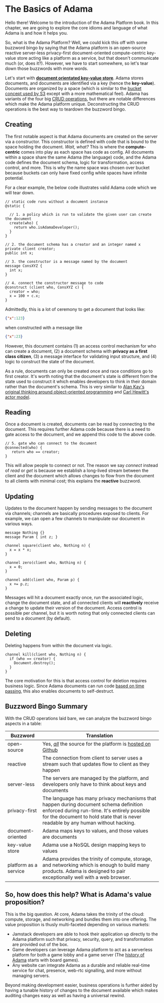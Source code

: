 # The Basics of Adama

Hello there!
Welcome to the introduction of the Adama Platform book.
In this chapter, we are going to explore the core idioms and language of what Adama is and how it helps you.

So, what is the Adama Platform?
Well, we could kick this off with some buzzword bingo by saying that the Adama platform is an open-source reactive server-less privacy-first document-oriented compute-centric key-value store acting like a platform as a service, but that doesn't communicate much (or, does it?).
However, we have to start somewhere, so let's tear down those buzzwords with more words.

Let's start with [**document orientated key-value store**](https://en.wikipedia.org/wiki/Document-oriented_database).
Adama stores documents, and documents are identified via a key (hence the **key-value**). Documents are organized by a space (which is similar to the [bucket concept used by S3](https://en.wikipedia.org/wiki/Amazon_S3) except with a more mathematical feel).
Adama has variants of the four big [CRUD operations](https://en.wikipedia.org/wiki/Create,_read,_update_and_delete), but there are notable differences which make the Adama platform unique. Deconstructing the CRUD operations is the best way to teardown the buzzword bingo.

## Creating
The first notable aspect is that Adama documents are created on the server via a constructor.
This constructor is defined with code that is bound to the space holding the document.
*Wait, what?*
This is where the **compute-centric** comes into play as each space has code as config. 
All documents within a space share the same Adama (the language) code, and the Adama code defines the document schema, logic for transformation, access control, and more.
This is why the name space was chosen over bucket because buckets can only have fixed config while spaces have infinite potential.

For a clear example, the below code illustrates valid Adama code which we will tear down.

```adama
// static code runs without a document instance
@static {

  // 1. a policy which is run to validate the given user can create the document
  create(who) {
    return who.isAdamaDeveloper();
  }
}

// 2. the document schema has a creator and an integer named x
private client creator;
public int x;

// 3. the constructor is a message named by the document
message ConsXYZ {
  int x;
}

// 4. connect the constructor message to code
@construct (client who, ConsXYZ c) {
  creator = who;
  x = 100 + c.x;
}
```

Admittedly, this is a lot of ceremony to get a document that looks like:

```json
{"x":123}
```

when constructed with a message like
```json
{"x":23}
```

However, this document contains (1) an access control mechanism for who can create a document, (2) a document schema with **privacy as a first class citizen**, (3) a message interface for validating input structure, and (4) logic to construct the state of the document.

As a rule, documents can only be created once and race conditions go to first creator. It's worth noting that the document's state is different from the state used to construct it which enables developers to think in their domain rather than the document's schema. This is very similar to [Alan Kay's original thinking around object-oriented programming](https://wiki.c2.com/?AlanKaysDefinitionOfObjectOriented) and [Carl Hewitt's actor model](https://en.wikipedia.org/wiki/Actor_model).

## Reading

Once a document is created, documents can be read by connecting to the document. This requires further Adama code because there is a need to gate access to the document, and we append this code to the above code.

```adama
// 5. gate who can connect to the document
@connected(who) {
   return who == creator;
}
```

This will allow people to connect or not.
The reason we say *connect* instead of *read* or *get* is because we establish a long-lived stream between the client and the document which allows changes to flow from the document to all clients with minimal cost; this explains the **reactive** buzzword.

## Updating

Updates to the document happen by sending messages to the document via channels; channels are basically procedures exposed to clients.
For example, we can open a few channels to manipulate our document in various ways.

```adama
message Nothing {}
message Param { int z; }

channel square(client who, Nothing n) {
  x = x * x;
}

channel zero(client who, Nothing n) {
  x = 0;
} 

channel add(client who, Param p) {
  x += p.z;
}
```

Messages will hit a document exactly once, run the associated logic, change the document state, and all connected clients will **reactively** receive a change to update their version of the document.
Access control is possible per channel, but it is worth noting that only connected clients can send to a document (by default).

## Deleting
Deleting happens from within the document via logic.

```adama
channel kill(client who, Nothing n) {
  if (who == creator) {
    Document.destroy();
  }
}
```

The core motivation for this is that access control for deletion requires business logic. Since Adama documents can run code [based on time passing](./guide/state-machine.md), this also enables documents to self-destruct.

## Buzzword Bingo Summary
With the CRUD operations laid bare, we can analyze the buzzword bingo aspects in a table:

| Buzzword | Translation |
| --- | --- |
| open-source | Yes, _<u>all</u>_ the source for the platform is [hosted on Github](https://github.com/mathgladiator/adama-lang) |
| reactive | The connection from client to server uses a stream such that updates flow to client as they happen |
| server-less | The servers are managed by the platform, and developers only have to think about keys and documents |
| privacy-first | The language has many privacy mechanisms that happen during document schema definition enforced during run-time. It's entirely possible for the document to hold state that is never readable by any human without hacking. |
| document-oriented | Adama maps keys to values, and those values are documents |
| key-value store | Adama use a NoSQL design mapping keys to values |
| platform as a service | Adama provides the trinity of compute, storage, and networking which is enough to build many products. Adama is designed to pair exceptionally well with a web browser. |

## So, how does this help? What is Adama's value proposition?
This is the big question. At core, Adama takes the trinity of the cloud: compute, storage, and networking and bundles them into one offering. The value proposition is thusly multi-faceted depending on various markets:
* Jamstack developers are able to hook their application up directly to the Adama platform such that privacy, security, query, and transformation are provided out of the box.
* Game developers can leverage Adama platform to act as a serverless platform for both a game lobby and a game server (The [history of Adama](/reference/history.html) starts with board games).
* Any website can integrate Adama as a durable and reliable real-time service for chat, presence, web-rtc signalling, and more without managing servers.

Beyond making development easier, business operations is further aided by having a tunable history of changes to the document available which makes auditing changes easy as well as having a universal rewind.
